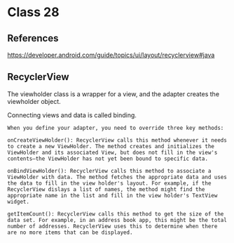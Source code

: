 # Class 28 

## References 

https://developer.android.com/guide/topics/ui/layout/recyclerview#java

## RecyclerView

The viewholder class is a wrapper for a view, and the adapter creates the viewholder object. 

Connecting views and data is called binding. 

```
When you define your adapter, you need to override three key methods:

onCreateViewHolder(): RecyclerView calls this method whenever it needs to create a new ViewHolder. The method creates and initializes the ViewHolder and its associated View, but does not fill in the view's contents—the ViewHolder has not yet been bound to specific data.

onBindViewHolder(): RecyclerView calls this method to associate a ViewHolder with data. The method fetches the appropriate data and uses the data to fill in the view holder's layout. For example, if the RecyclerView dislays a list of names, the method might find the appropriate name in the list and fill in the view holder's TextView widget.

getItemCount(): RecyclerView calls this method to get the size of the data set. For example, in an address book app, this might be the total number of addresses. RecyclerView uses this to determine when there are no more items that can be displayed.

```
